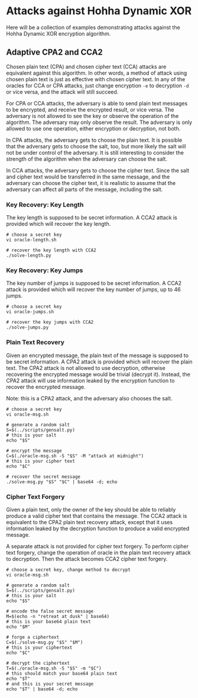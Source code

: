 # Attacks against Hohha Dynamic XOR

Here will be a collection of examples demonstrating attacks against the Hohha
Dynamic XOR encryption algorithm.

## Adaptive CPA2 and CCA2

Chosen plain text (CPA) and chosen cipher text (CCA) attacks are equivalent
against this algorithm.  In other words, a method of attack using chosen plain
text is just as effective with chosen cipher text.  In any of the oracles for
CCA or CPA attacks, just change encryption `-e` to decryption `-d` or vice
versa, and the attack will still succeed.

For CPA or CCA attacks, the adversary is able to send plain text messages to be
encrypted, and receive the encrypted result, or vice versa.  The adversary is
not allowed to see the key or observe the operation of the algorithm.  The
adversary may only observe the result.  The adversary is only allowed to use
one operation, either encryption or decryption, not both.

In CPA attacks, the adversary gets to choose the plain text.  It is possible
that the adversary gets to choose the salt, too, but more likely the salt will
not be under control of the adversary.  It is still interesting to consider the
strength of the algorithm when the adversary can choose the salt.

In CCA attacks, the adversary gets to choose the cipher text.  Since the salt
and cipher text would be transferred in the same message, and the adversary can
choose the cipher text, it is realistic to assume that the adversary can affect
all parts of the message, including the salt.

### Key Recovery: Key Length

The key length is supposed to be secret information.  A CCA2 attack is
provided which will recover the key length.

```
# choose a secret key
vi oracle-length.sh

# recover the key length with CCA2
./solve-length.py
```

### Key Recovery: Key Jumps

The key number of jumps is supposed to be secret information.  A CCA2 attack is
provided which will recover the key number of jumps, up to 46 jumps.

```
# choose a secret key
vi oracle-jumps.sh

# recover the key jumps with CCA2
./solve-jumps.py
```

### Plain Text Recovery

Given an encrypted message, the plain text of the message is supposed to be
secret information.  A CPA2 attack is provided which will recover the plain
text.  The CPA2 attack is not allowed to use decryption, otherwise recovering
the encrypted message would be trivial (decrypt it).  Instead, the CPA2 attack
will use information leaked by the encryption function to recover the encrypted
message.

Note: this is a CPA2 attack, and the adversary also chooses the salt.

```
# choose a secret key
vi oracle-msg.sh

# generate a random salt
S=$(../scripts/gensalt.py)
# this is your salt
echo "$S"

# encrypt the message
C=$(./oracle-msg.sh -S "$S" -M "attack at midnight")
# this is your cipher text
echo "$C"

# recover the secret message
./solve-msg.py "$S" "$C" | base64 -d; echo
```

### Cipher Text Forgery

Given a plain text, only the owner of the key should be able to reliably
produce a valid cipher text that contains the message.  The CCA2 attack is
equivalent to the CPA2 plain text recovery attack, except that it uses
information leaked by the decryption function to produce a valid encrypted
message.

A separate attack is not provided for cipher text forgery.  To perform cipher
text forgery, change the operation of oracle in the plain text recovery attack
to decryption.  Then the attack becomes CCA2 cipher text forgery.

```
# choose a secret key, change method to decrypt
vi oracle-msg.sh

# generate a random salt
S=$(../scripts/gensalt.py)
# this is your salt
echo "$S"

# encode the false secret message
M=$(echo -n "retreat at dusk" | base64)
# this is your base64 plain text
echo "$M"

# forge a ciphertext
C=$(./solve-msg.py "$S" "$M")
# this is your ciphertext
echo "$C"

# decrypt the ciphertext
T=$(./oracle-msg.sh -S "$S" -m "$C")
# this should match your base64 plain text
echo "$T"
# and this is your secret message
echo "$T" | base64 -d; echo
```
